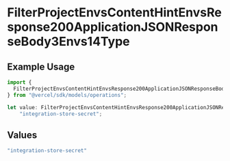 # FilterProjectEnvsContentHintEnvsResponse200ApplicationJSONResponseBody3Envs14Type

## Example Usage

```typescript
import {
  FilterProjectEnvsContentHintEnvsResponse200ApplicationJSONResponseBody3Envs14Type,
} from "@vercel/sdk/models/operations";

let value: FilterProjectEnvsContentHintEnvsResponse200ApplicationJSONResponseBody3Envs14Type =
    "integration-store-secret";
```

## Values

```typescript
"integration-store-secret"
```